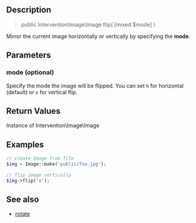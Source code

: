 ## Description

> public Intervention\Image\Image flip( [mixed $mode] )

Mirror the current image horizontally or vertically by specifying the **mode**.


## Parameters

### mode (optional)
Specify the mode the image will be flipped. You can set ```h``` for horizontal (default) or ```v``` for vertical flip.


## Return Values
Instance of Intervention\Image\Image

## Examples

```php
// create Image from file
$img = Image::make('public/foo.jpg');

// flip image vertically
$img->flip('v');
```

## See also

- [rotate](/api/rotate)
